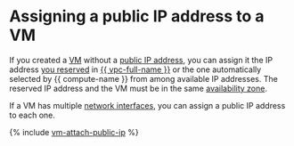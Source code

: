 # Assigning a public IP address to a VM

If you created a [VM](../../concepts/vm.md) without a [public IP address](../../../vpc/concepts/address.md#public-addresses), you can assign it the IP address [you reserved](../../../vpc/operations/get-static-ip.md) in [{{ vpc-full-name }}](../../../vpc/) or the one automatically selected by {{ compute-name }} from among available IP addresses. The reserved IP address and the VM must be in the same [availability zone](../../../overview/concepts/geo-scope.md).

If a VM has multiple [network interfaces](../../concepts/network.md), you can assign a public IP address to each one.

{% include [vm-attach-public-ip](../../../_includes/compute/vm-attach-public-ip.md) %}
